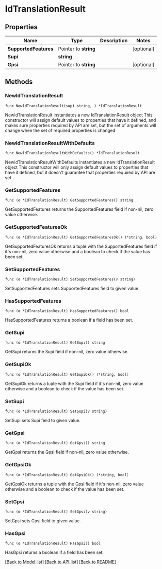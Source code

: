 # IdTranslationResult

## Properties

Name | Type | Description | Notes
------------ | ------------- | ------------- | -------------
**SupportedFeatures** | Pointer to **string** |  | [optional] 
**Supi** | **string** |  | 
**Gpsi** | Pointer to **string** |  | [optional] 

## Methods

### NewIdTranslationResult

`func NewIdTranslationResult(supi string, ) *IdTranslationResult`

NewIdTranslationResult instantiates a new IdTranslationResult object
This constructor will assign default values to properties that have it defined,
and makes sure properties required by API are set, but the set of arguments
will change when the set of required properties is changed

### NewIdTranslationResultWithDefaults

`func NewIdTranslationResultWithDefaults() *IdTranslationResult`

NewIdTranslationResultWithDefaults instantiates a new IdTranslationResult object
This constructor will only assign default values to properties that have it defined,
but it doesn't guarantee that properties required by API are set

### GetSupportedFeatures

`func (o *IdTranslationResult) GetSupportedFeatures() string`

GetSupportedFeatures returns the SupportedFeatures field if non-nil, zero value otherwise.

### GetSupportedFeaturesOk

`func (o *IdTranslationResult) GetSupportedFeaturesOk() (*string, bool)`

GetSupportedFeaturesOk returns a tuple with the SupportedFeatures field if it's non-nil, zero value otherwise
and a boolean to check if the value has been set.

### SetSupportedFeatures

`func (o *IdTranslationResult) SetSupportedFeatures(v string)`

SetSupportedFeatures sets SupportedFeatures field to given value.

### HasSupportedFeatures

`func (o *IdTranslationResult) HasSupportedFeatures() bool`

HasSupportedFeatures returns a boolean if a field has been set.

### GetSupi

`func (o *IdTranslationResult) GetSupi() string`

GetSupi returns the Supi field if non-nil, zero value otherwise.

### GetSupiOk

`func (o *IdTranslationResult) GetSupiOk() (*string, bool)`

GetSupiOk returns a tuple with the Supi field if it's non-nil, zero value otherwise
and a boolean to check if the value has been set.

### SetSupi

`func (o *IdTranslationResult) SetSupi(v string)`

SetSupi sets Supi field to given value.


### GetGpsi

`func (o *IdTranslationResult) GetGpsi() string`

GetGpsi returns the Gpsi field if non-nil, zero value otherwise.

### GetGpsiOk

`func (o *IdTranslationResult) GetGpsiOk() (*string, bool)`

GetGpsiOk returns a tuple with the Gpsi field if it's non-nil, zero value otherwise
and a boolean to check if the value has been set.

### SetGpsi

`func (o *IdTranslationResult) SetGpsi(v string)`

SetGpsi sets Gpsi field to given value.

### HasGpsi

`func (o *IdTranslationResult) HasGpsi() bool`

HasGpsi returns a boolean if a field has been set.


[[Back to Model list]](../README.md#documentation-for-models) [[Back to API list]](../README.md#documentation-for-api-endpoints) [[Back to README]](../README.md)


